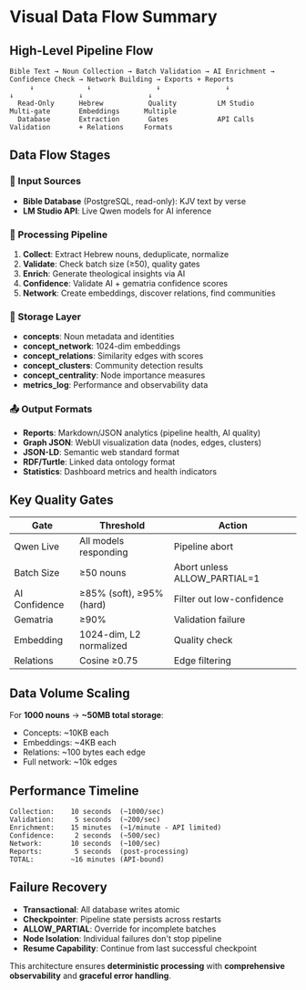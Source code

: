 # Visual Data Flow Summary

## High-Level Pipeline Flow

```
Bible Text → Noun Collection → Batch Validation → AI Enrichment → Confidence Check → Network Building → Exports + Reports
     ↓             ↓                ↓                ↓                ↓                ↓                ↓
  Read-Only      Hebrew           Quality          LM Studio        Multi-gate       Embeddings      Multiple
  Database       Extraction       Gates            API Calls        Validation       + Relations     Formats
```

## Data Flow Stages

### 📖 Input Sources

- **Bible Database** (PostgreSQL, read-only): KJV text by verse
- **LM Studio API**: Live Qwen models for AI inference

### 🔄 Processing Pipeline

1. **Collect**: Extract Hebrew nouns, deduplicate, normalize
2. **Validate**: Check batch size (≥50), quality gates
3. **Enrich**: Generate theological insights via AI
4. **Confidence**: Validate AI + gematria confidence scores
5. **Network**: Create embeddings, discover relations, find communities

### 💾 Storage Layer

- **concepts**: Noun metadata and identities
- **concept_network**: 1024-dim embeddings
- **concept_relations**: Similarity edges with scores
- **concept_clusters**: Community detection results
- **concept_centrality**: Node importance measures
- **metrics_log**: Performance and observability data

### 📤 Output Formats

- **Reports**: Markdown/JSON analytics (pipeline health, AI quality)
- **Graph JSON**: WebUI visualization data (nodes, edges, clusters)
- **JSON-LD**: Semantic web standard format
- **RDF/Turtle**: Linked data ontology format
- **Statistics**: Dashboard metrics and health indicators

## Key Quality Gates

| Gate          | Threshold                | Action                       |
| ------------- | ------------------------ | ---------------------------- |
| Qwen Live     | All models responding    | Pipeline abort               |
| Batch Size    | ≥50 nouns                | Abort unless ALLOW_PARTIAL=1 |
| AI Confidence | ≥85% (soft), ≥95% (hard) | Filter out low-confidence    |
| Gematria      | ≥90%                     | Validation failure           |
| Embedding     | 1024-dim, L2 normalized  | Quality check                |
| Relations     | Cosine ≥0.75             | Edge filtering               |

## Data Volume Scaling

For **1000 nouns** → **~50MB total storage**:

- Concepts: ~10KB each
- Embeddings: ~4KB each
- Relations: ~100 bytes each edge
- Full network: ~10k edges

## Performance Timeline

```
Collection:    10 seconds  (~1000/sec)
Validation:     5 seconds  (~200/sec)
Enrichment:    15 minutes  (~1/minute - API limited)
Confidence:     2 seconds  (~500/sec)
Network:       10 seconds  (~100/sec)
Reports:        5 seconds  (post-processing)
TOTAL:         ~16 minutes (API-bound)
```

## Failure Recovery

- **Transactional**: All database writes atomic
- **Checkpointer**: Pipeline state persists across restarts
- **ALLOW_PARTIAL**: Override for incomplete batches
- **Node Isolation**: Individual failures don't stop pipeline
- **Resume Capability**: Continue from last successful checkpoint

This architecture ensures **deterministic processing** with **comprehensive observability** and **graceful error handling**.

